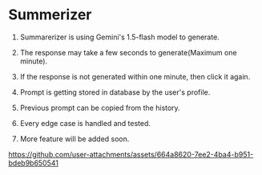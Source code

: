 # Summerizer
1. Summarerizer is using Gemini's 1.5-flash model to generate.

2. The response may take a few seconds to generate(Maximum one minute).

3. If the response is not generated within one minute, then click it again.

4. Prompt is getting stored in database by the user's profile.

5. Previous prompt can be copied from the history.

6. Every edge case is handled and tested.

7. More feature will be added soon.

https://github.com/user-attachments/assets/664a8620-7ee2-4ba4-b951-bdeb9b650541
 
